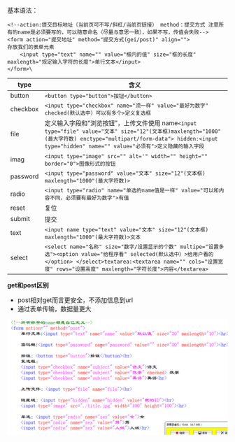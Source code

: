 基本语法：
```
<!--action:提交目标地址（当前页可不写/斜杠/当前页链接） method：提交方式 注意所有的name是必须要写的，可以随意命名（尽量与意思一致），如果不写，传值会失败-->
<form action="提交地址" method="提交方式(gei/post)" align="">
存放我们的表单元素
    <input type="text" name="" value="框内的值" size="框的长度" maxlength="规定输入字符的长度">单行文本</input>
</form>\
```
|type|含义|
|---|---|
|button|```<button type="button">按钮</button>```|
|checkbox|```<input type="checkbox" name="须一样" value="最好为数字" checked(默认选中）可以有多个>定义复选框```|
|file|定义输入字段和“浏览按钮”，上传文件使用 name```<input type="file" value="文本" size="12"(文本框)maxlength="1000"(最大字符数) enctype="multipart/form-data"> hidden:<input type="hidden" name="" value="必须有">定义隐藏的输入字段```
|imag|```<input type="image" src="" alt='" width="" height="" border="0">图像形式的按钮```|
|password|```<input type="password" value="文本" size="12"(文本框) maxlength="1000"(最大字符数)>```|
|radio|```<input type="radio" name="单选的name值是一样" value="可以和内容不同，必须要有最好为数字">有值```|
|reset|复位|
|submit|提交|
|text|```<input name type="text" value="文本" size="12"(文本框) maxlength="1000"(最大字符数)>文本```|
|select|```<select name="名称" size="数字/设置显示的个数" multipe="设置多选"><option value="给程序看" selected(默认选中）>给用户看的</option> </select>textarea:<textarea name="" cols="设置宽度" rows="设置高度" maxlength="字符长度">内容</textarea>```|

**get和post区别**
- post相对get而言更安全，不添加信息到url
- 通过表单传输，数据量更大

![](/img/Language/HTML/form/d80d30c8-ed7e-40b0-bee9-f1f900fab873.png)
 
